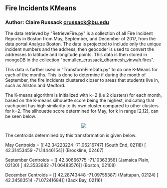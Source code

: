 ## Fire Incidents KMeans

### Author: Claire Russack <crussack@bu.edu>

The data retrieved by "RetrieveFire.py" is a collection of all Fire Incident Reports in Boston from May, September, and December of 2017, from the data portal Analyze Boston. The data is projected to include only the unique incident numbers and the address, then geocoder is used to convert the addresses to latitude and longitude points. This data is then stored in mongoDB in the collection "bemullen_crussack_dharmesh_vinwah.fires".

This data is further used in "TransformFireData.py" to do one K-Means for each of the months. This is done to determine if during the month of September, the fire incidents clustered closer to areas that students live in, such as Allston and Medford.

The K-means algorithm is initialized with k=2 (i.e 2 clusters) for each month, based on the K-means silhouette score being the highest, indicating that each point has high similarity to its own cluster compared to other clusters for k=2. The silhouette score determined for May, for k in range [2,12], can be seen below.


<center>
	<img src="https://cs-people.bu.edu/dharmesh/cs591/591data/Silhouette_Score.png"/>
</center>



The centroids determined by this transformation is given below:

May Centroids =  [[ 42.34223224 -71.06216747] (South End, 02118)
                  [ 42.31453459 -71.14446154]] (Brookline, 02467)

September Centroids =  [[ 42.30666775 -71.10363356] (Jamaica Plain, 02130)
                        [ 42.3533682  -71.06483576]] (Boston, 02108)

December Centroids =  [[ 42.28743448 -71.09755387] (Mattapan, 02124)
                       [ 42.34583514 -71.07241684]] (Back Bay, 02116)
